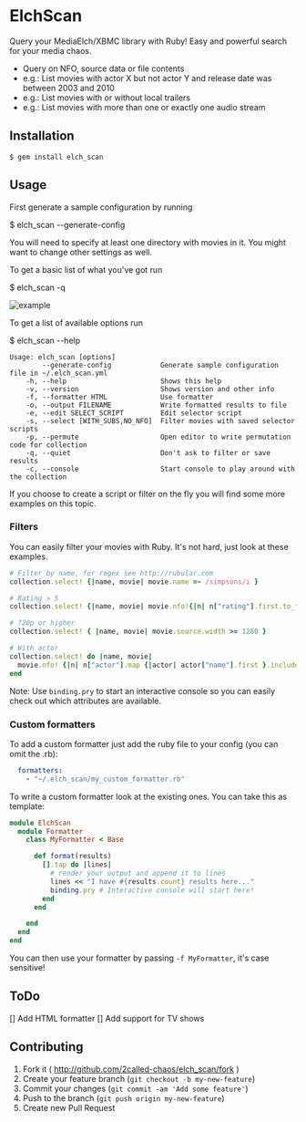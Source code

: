 # ElchScan

Query your MediaElch/XBMC library with Ruby! Easy and powerful search for your media chaos.

  * Query on NFO, source data or file contents
  * e.g.: List movies with actor X but not actor Y and release date was between 2003 and 2010
  * e.g.: List movies with or without local trailers
  * e.g.: List movies with more than one or exactly one audio stream

## Installation

    $ gem install elch_scan

## Usage

First generate a sample configuration by running

   $ elch_scan --generate-config

You will need to specify at least one directory with movies in it. You might want to change other settings as well.


To get a basic list of what you've got run

   $ elch_scan -q

![example](http://files.sven.bmonkeys.net/images/_master_Volumescodebinelch_scan__bash_20140408_072644_20140408_072649.png)

To get a list of available options run

   $ elch_scan --help

    Usage: elch_scan [options]
            --generate-config            Generate sample configuration file in ~/.elch_scan.yml
        -h, --help                       Shows this help
        -v, --version                    Shows version and other info
        -f, --formatter HTML             Use formatter
        -o, --output FILENAME            Write formatted results to file
        -e, --edit SELECT_SCRIPT         Edit selector script
        -s, --select [WITH_SUBS,NO_NFO]  Filter movies with saved selector scripts
        -p, --permute                    Open editor to write permutation code for collection
        -q, --quiet                      Don't ask to filter or save results
        -c, --console                    Start console to play around with the collection

If you choose to create a script or filter on the fly you will find some more examples on this topic.

### Filters

You can easily filter your movies with Ruby. It's not hard, just look at these examples.

```ruby
# Filter by name, for regex see http://rubular.com
collection.select! {|name, movie| movie.name =~ /simpsons/i }

# Rating > 5
collection.select! {|name, movie| movie.nfo!{|n| n["rating"].first.to_f > 5 } }

# 720p or higher
collection.select! { |name, movie| movie.source.width >= 1280 }

# With actor
collection.select! do |name, movie|
  movie.nfo! {|n| n["actor"].map {|actor| actor["name"].first }.include?("Jim Carrey") }
end
```

Note: Use `binding.pry` to start an interactive console so you can easily check out which attributes are available.

### Custom formatters

To add a custom formatter just add the ruby file to your config (you can omit the .rb):

```yml
  formatters:
    - "~/.elch_scan/my_custom_formatter.rb"
```

To write a custom formatter look at the existing ones. You can take this as template:

```ruby
module ElchScan
  module Formatter
    class MyFormatter < Base

      def format(results)
        [].tap do |lines|
          # render your output and append it to lines
          lines << "I have #{results.count} results here..."
          binding.pry # Interactive console will start here!
        end
      end

    end
  end
end
```

You can then use your formatter by passing `-f MyFormatter`, it's case sensitive!


## ToDo

[] Add HTML formatter
[] Add support for TV shows

## Contributing

1. Fork it ( http://github.com/2called-chaos/elch_scan/fork )
2. Create your feature branch (`git checkout -b my-new-feature`)
3. Commit your changes (`git commit -am 'Add some feature'`)
4. Push to the branch (`git push origin my-new-feature`)
5. Create new Pull Request
